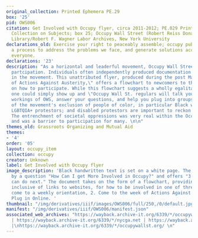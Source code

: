 ```yaml
---
original_collection: Printed Ephemera PE.29
box: '25'
pid: OWS006
citation: Get Involved with Occupy flyer, circa 2011-2012; PE.029 Printed Ephemera
  Collection on Subjects; box 25; Occupy Wall Street (Robert Reiss Donation); Tamiment
  Library/Robert F. Wagner Labor Archives, New York University
declarations_old: Exercise your right to peaceably assemble; occupy public space;  create
  a process to address the problems we face, and generate solutions accessible to
  everyone.
declarations: '23'
description: "As a horizontal and leaderful movement, Occupy Wall Street invited wide
  partcipation. Individuals often independently produced documentation on how to participate
  in the movement. This unattributed flyer, produced during the post May Day \"Week
  of Actions Against Austerity,\" offers a flowchart to newcomers to the movement
  on how to participate. While this flowchart suggests a wholly egalitarian movement---that
  one could simply show up and \"Occupy Wall St. regulars will talk you through some
  workings of OWS, answer your questions, and help you plug into groups and projects--critiques
  of the movement's exclusion of people of color, in particular Black women organizers;
  LGBTQIA+ protestors; and disabled protestors are important to reckon with and confront.
  The entrenchment of societal oppressions was very real within the Occupy movement
  and was a barrier to participation for many. \n\n"
themes_old: Grassroots Organizing and Mutual Aid
themes:
- '4'
order: '05'
layout: occupy_item
collection: occupy
creator: Unknown
label: Get Involved with Occupy flyer
image_description: 'Black handwritten text is set on a white page. The reader is prompted
  by a question "How Can I get More Involved in Occupy?" and offers "3 things you
  can do next." The document takes on the form of a flowchart, providing information,
  inclusive of links to websites, for how to be involved in one of three ways: 1.
  come to a weekly orientation, 2. Come to the week of Actions Against Austerity 3.
  Plug in Online. '
thumbnail: "/img/derivatives/iiif/images/OWS006/full/250,/0/default.jpg"
manifest: "/img/derivatives/iiif/OWS006/manifest.json"
associated_web_archives: "https://wayback.archive-it.org/6339/*/occupywallstreet.net
  | https://wayback.archive-it.org/6339/*/nycga.net | https://wayback.archive-it.org/6339/*/occupiedstories.com/
  |\nhttps://wayback.archive-it.org/6339/*/occupywallst.org/ \n"
---
```

